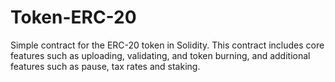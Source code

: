 # Token-ERC-20
Simple contract for the ERC-20 token in Solidity. This contract includes core features such as uploading, validating, and token burning, and additional features such as pause, tax rates and staking.
